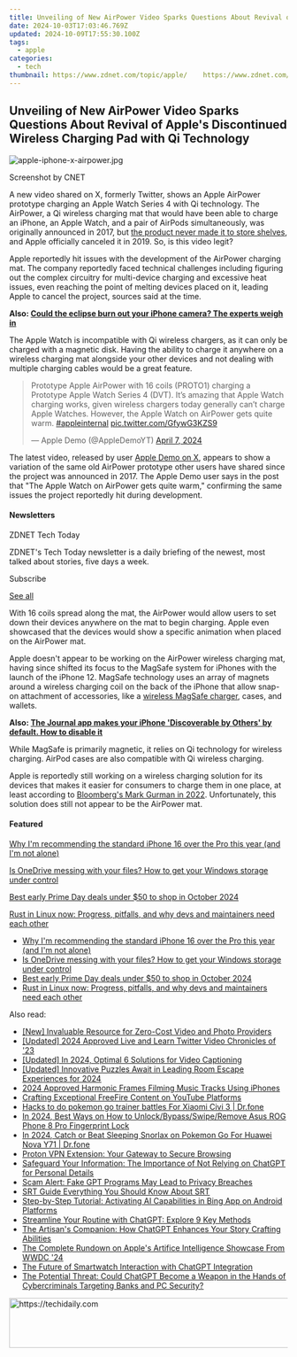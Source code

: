 ```yaml
---
title: Unveiling of New AirPower Video Sparks Questions About Revival of Apple's Discontinued Wireless Charging Pad with Qi Technology | ZDNet
date: 2024-10-03T17:03:46.769Z
updated: 2024-10-09T17:55:30.100Z
tags:
  - apple
categories:
  - tech
thumbnail: https://www.zdnet.com/topic/apple/    https://www.zdnet.com/a/img/resize/cd435042d465702a51593532f94fe37483ffa44f/2017/09/12/f67e8d7e-d815-4c6e-9c93-bc032e4e653a/4981ee99-d161-4a8c-b943-eecf403af8b9800.jpg?width=170&height=96&fit=crop&auto=webp
---
```


## Unveiling of New AirPower Video Sparks Questions About Revival of Apple's Discontinued Wireless Charging Pad with Qi Technology

![apple-iphone-x-airpower.jpg](https://www.zdnet.com/a/img/resize/a2f695e45fc32aafeb77b1a41f5aadbe03f1d5da/2017/09/12/f67e8d7e-d815-4c6e-9c93-bc032e4e653a/4981ee99-d161-4a8c-b943-eecf403af8b9800.jpg?auto=webp&width=1280)

Screenshot by CNET

A new video shared on X, formerly Twitter, shows an Apple AirPower prototype charging an Apple Watch Series 4 with Qi technology. The AirPower, a Qi wireless charging mat that would have been able to charge an iPhone, an Apple Watch, and a pair of AirPods simultaneously, was originally announced in 2017, but [the product never made it to store shelves](https://www.zdnet.com/article/apple-tries-to-wipe-airpower-from-history/), and Apple officially canceled it in 2019\. So, is this video legit?

Apple reportedly hit issues with the development of the AirPower charging mat. The company reportedly faced technical challenges including figuring out the complex circuitry for multi-device charging and excessive heat issues, even reaching the point of melting devices placed on it, leading Apple to cancel the project, sources said at the time. 

**Also: [Could the eclipse burn out your iPhone camera? The experts weigh in](https://www.zdnet.com/article/will-solar-eclipse-burn-out-iphone-camera/)**

The Apple Watch is incompatible with Qi wireless chargers, as it can only be charged with a magnetic disk. Having the ability to charge it anywhere on a wireless charging mat alongside your other devices and not dealing with multiple charging cables would be a great feature. 

> Prototype Apple AirPower with 16 coils (PROTO1) charging a Prototype Apple Watch Series 4 (DVT). It’s amazing that Apple Watch charging works, given wireless chargers today generally can’t charge Apple Watches. However, the Apple Watch on AirPower gets quite warm. [#appleinternal](https://twitter.com/hashtag/appleinternal?src=hash&ref%5Fsrc=twsrc^tfw) [pic.twitter.com/GfywG3KZS9](https://t.co/GfywG3KZS9)
> 
> — Apple Demo (@AppleDemoYT) [April 7, 2024](https://twitter.com/AppleDemoYT/status/1777003651434680788?ref%5Fsrc=twsrc^tfw)

The latest video, released by user [Apple Demo on X](https://x.com/AppleDemoYT/status/1777003651434680788), appears to show a variation of the same old AirPower prototype other users have shared since the project was announced in 2017\. The Apple Demo user says in the post that "The Apple Watch on AirPower gets quite warm," confirming the same issues the project reportedly hit during development. 

#### Newsletters

ZDNET Tech Today

ZDNET's Tech Today newsletter is a daily briefing of the newest, most talked about stories, five days a week.

 Subscribe

[See all](https://www.zdnet.com/newsletters/)

With 16 coils spread along the mat, the AirPower would allow users to set down their devices anywhere on the mat to begin charging. Apple even showcased that the devices would show a specific animation when placed on the AirPower mat.

Apple doesn't appear to be working on the AirPower wireless charging mat, having since shifted its focus to the MagSafe system for iPhones with the launch of the iPhone 12\. MagSafe technology uses an array of magnets around a wireless charging coil on the back of the iPhone that allow snap-on attachment of accessories, like a [wireless MagSafe charger](https://www.zdnet.com/article/best-magsafe-battery/), cases, and wallets.

**Also: [The Journal app makes your iPhone 'Discoverable by Others' by default. How to disable it](https://www.zdnet.com/article/the-journal-app-makes-your-iphone-discoverable-by-others-by-default-how-to-disable-it/)**

While MagSafe is primarily magnetic, it relies on Qi technology for wireless charging. AirPod cases are also compatible with Qi wireless charging.

Apple is reportedly still working on a wireless charging solution for its devices that makes it easier for consumers to charge them in one place, at least according to [Bloomberg's Mark Gurman in 2022](https://www.bloomberg.com/news/newsletters/2022-10-09/will-the-iphone-15-get-usb-c-port-will-apple-aapl-release-a-wireless-iphone-l91edtxt). Unfortunately, this solution does still not appear to be the AirPower mat.

#### Featured

[Why I'm recommending the standard iPhone 16 over the Pro this year (and I'm not alone)](https://www.zdnet.com/article/why-im-recommending-the-standard-iphone-16-over-the-pro-this-year-and-im-not-alone/ "Why I'm recommending the standard iPhone 16 over the Pro this year (and I'm not alone)")

[Is OneDrive messing with your files? How to get your Windows storage under control](https://www.zdnet.com/article/is-onedrive-messing-with-your-files-how-to-get-your-windows-storage-under-control/ "Is OneDrive messing with your files? How to get your Windows storage under control")

[Best early Prime Day deals under $50 to shop in October 2024](https://www.zdnet.com/article/best-early-prime-day-deals-under-50/ "Best early Prime Day deals under $50 to shop in October 2024")

[Rust in Linux now: Progress, pitfalls, and why devs and maintainers need each other](https://www.zdnet.com/article/rust-in-linux-now-progress-pitfalls-and-why-devs-and-maintainers-need-each-other/ "Rust in Linux now: Progress, pitfalls, and why devs and maintainers need each other")

* [Why I'm recommending the standard iPhone 16 over the Pro this year (and I'm not alone)](https://www.zdnet.com/article/why-im-recommending-the-standard-iphone-16-over-the-pro-this-year-and-im-not-alone/ "Why I'm recommending the standard iPhone 16 over the Pro this year (and I'm not alone)")
* [Is OneDrive messing with your files? How to get your Windows storage under control](https://www.zdnet.com/article/is-onedrive-messing-with-your-files-how-to-get-your-windows-storage-under-control/ "Is OneDrive messing with your files? How to get your Windows storage under control")
* [Best early Prime Day deals under $50 to shop in October 2024](https://www.zdnet.com/article/best-early-prime-day-deals-under-50/ "Best early Prime Day deals under $50 to shop in October 2024")
* [Rust in Linux now: Progress, pitfalls, and why devs and maintainers need each other](https://www.zdnet.com/article/rust-in-linux-now-progress-pitfalls-and-why-devs-and-maintainers-need-each-other/ "Rust in Linux now: Progress, pitfalls, and why devs and maintainers need each other")

<ins class="adsbygoogle"
     style="display:block"
     data-ad-format="autorelaxed"
     data-ad-client="ca-pub-7571918770474297"
     data-ad-slot="1223367746"></ins>

<ins class="adsbygoogle"
     style="display:block"
     data-ad-client="ca-pub-7571918770474297"
     data-ad-slot="8358498916"
     data-ad-format="auto"
     data-full-width-responsive="true"></ins>

<span class="atpl-alsoreadstyle">Also read:</span>
<div><ul>
<li><a href="https://facebook-video-footage.techidaily.com/new-invaluable-resource-for-zero-cost-video-and-photo-providers/"><u>[New] Invaluable Resource for Zero-Cost Video and Photo Providers</u></a></li>
<li><a href="https://twitter-videos.techidaily.com/updated-2024-approved-live-and-learn-twitter-video-chronicles-of-23/"><u>[Updated] 2024 Approved Live and Learn Twitter Video Chronicles of '23</u></a></li>
<li><a href="https://fox-cloud.techidaily.com/updated-in-2024-optimal-6-solutions-for-video-captioning/"><u>[Updated] In 2024, Optimal 6 Solutions for Video Captioning</u></a></li>
<li><a href="https://digital-screen-recording.techidaily.com/updated-innovative-puzzles-await-in-leading-room-escape-experiences-for-2024/"><u>[Updated] Innovative Puzzles Await in Leading Room Escape Experiences for 2024</u></a></li>
<li><a href="https://some-knowledge.techidaily.com/2024-approved-harmonic-frames-filming-music-tracks-using-iphones/"><u>2024 Approved Harmonic Frames Filming Music Tracks Using iPhones</u></a></li>
<li><a href="https://youtube-videos.techidaily.com/crafting-exceptional-freefire-content-on-youtube-platforms/"><u>Crafting Exceptional FreeFire Content on YouTube Platforms</u></a></li>
<li><a href="https://change-location.techidaily.com/hacks-to-do-pokemon-go-trainer-battles-for-xiaomi-civi-3-drfone-by-drfone-virtual-android/"><u>Hacks to do pokemon go trainer battles For Xiaomi Civi 3 | Dr.fone</u></a></li>
<li><a href="https://android-unlock.techidaily.com/in-2024-best-ways-on-how-to-unlockbypassswiperemove-asus-rog-phone-8-pro-fingerprint-lock-by-drfone-android/"><u>In 2024, Best Ways on How to Unlock/Bypass/Swipe/Remove Asus ROG Phone 8 Pro Fingerprint Lock</u></a></li>
<li><a href="https://android-pokemon-go.techidaily.com/in-2024-catch-or-beat-sleeping-snorlax-on-pokemon-go-for-huawei-nova-y71-drfone-by-drfone-virtual-android/"><u>In 2024, Catch or Beat Sleeping Snorlax on Pokemon Go For Huawei Nova Y71 | Dr.fone</u></a></li>
<li><a href="https://tech-haven.techidaily.com/proton-vpn-extension-your-gateway-to-secure-browsing/"><u>Proton VPN Extension: Your Gateway to Secure Browsing</u></a></li>
<li><a href="https://tech-haven.techidaily.com/safeguard-your-information-the-importance-of-not-relying-on-chatgpt-for-personal-details/"><u>Safeguard Your Information: The Importance of Not Relying on ChatGPT for Personal Details</u></a></li>
<li><a href="https://tech-haven.techidaily.com/scam-alert-fake-gpt-programs-may-lead-to-privacy-breaches/"><u>Scam Alert: Fake GPT Programs May Lead to Privacy Breaches</u></a></li>
<li><a href="https://fox-cloud.techidaily.com/srt-guide-everything-you-should-know-about-srt/"><u>SRT Guide Everything You Should Know About SRT</u></a></li>
<li><a href="https://tech-haven.techidaily.com/step-by-step-tutorial-activating-ai-capabilities-in-bing-app-on-android-platforms/"><u>Step-by-Step Tutorial: Activating AI Capabilities in Bing App on Android Platforms</u></a></li>
<li><a href="https://tech-haven.techidaily.com/streamline-your-routine-with-chatgpt-explore-9-key-methods/"><u>Streamline Your Routine with ChatGPT: Explore 9 Key Methods</u></a></li>
<li><a href="https://tech-haven.techidaily.com/the-artisans-companion-how-chatgpt-enhances-your-story-crafting-abilities/"><u>The Artisan's Companion: How ChatGPT Enhances Your Story Crafting Abilities</u></a></li>
<li><a href="https://tech-haven.techidaily.com/the-complete-rundown-on-apples-artifice-intelligence-showcase-from-wwdc-24/"><u>The Complete Rundown on Apple's Artifice Intelligence Showcase From WWDC '24</u></a></li>
<li><a href="https://tech-haven.techidaily.com/the-future-of-smartwatch-interaction-with-chatgpt-integration/"><u>The Future of Smartwatch Interaction with ChatGPT Integration</u></a></li>
<li><a href="https://tech-haven.techidaily.com/the-potential-threat-could-chatgpt-become-a-weapon-in-the-hands-of-cybercriminals-targeting-banks-and-pc-security/"><u>The Potential Threat: Could ChatGPT Become a Weapon in the Hands of Cybercriminals Targeting Banks and PC Security?</u></a></li>
</ul></div>

<!-- affiliate ads begin -->
<a href="https://aligracehair.sjv.io/c/5597632/2087267/19272" target="_top" id="2087267">
  <img src="//a.impactradius-go.com/display-ad/19272-2087267" border="0" alt="https://techidaily.com" width="728" height="90"/>
</a>
<img height="0" width="0" src="https://aligracehair.sjv.io/i/5597632/2087267/19272" style="position:absolute;visibility:hidden;" border="0" />
<!-- affiliate ads end -->

